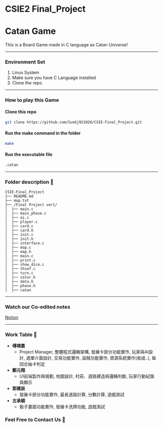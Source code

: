 # CSIE2 Final_Project
# Catan Game
This is a Board Game made in C language as Catan Universe!

***
### **Environment Set**
1. Linux System
2. Make sure you have C Language installed
3. Clone the repo
***

### **How to play this Game**
#### Clone this repo
```sh
git clone https://github.com/SunGj921028/CSIE-Final_Project.git
```
#### Run the make command in the folder
```sh
make
```
#### Run the executable file
```sh
.catan
```

***
### Folder description 📂

```
CSIE-Final_Project 
├── README.md
├── map.txt
├── /Final Project ver1/
│  ├── main.c
│  ├── main_phase.c
│  ├── ai.c
│  ├── player.c
│  ├── card.c
│  ├── card.h
│  ├── init.c
│  ├── init.h
│  ├── interface.c
│  ├── map.c
│  ├── map.h
│  ├── main.c
│  ├── print.c
│  ├── show_dice.c
│  ├── thief.c
│  ├── turn.c
│  ├── color.h
│  ├── data.h
│  ├── phase.h
│  ├── catan
```

***
### Watch our Co-edited notes
[Notion](https://adaptive-poinsettia-e06.notion.site/3b76b9a058314a4da89247b2a264df95?pvs=4)
***

### Work Table 💼
- **傅靖嘉**
     * Project Manager, 整體程式邏輯架構, 發展卡部分功能實作, 玩家與AI設計, 選單介面設計, 交易功能實作, 盜賊功能實作, 資源系統實作(收成..), 每回合抽卡判定
- **鄭元翔**
     * UI前端製作與規劃, 地圖設計, 村莊、道路建造與邏輯判斷, 玩家行動紀錄與顯示
- **郭建辰**
     * 發展卡部分功能實作, 最長道路計算, 分數計算, 遊戲測試
- **古承穎**
     * 骰子畫面功能實作, 發展卡洗牌功能, 遊戲測試

### Feel Free to Contact Us 💬
